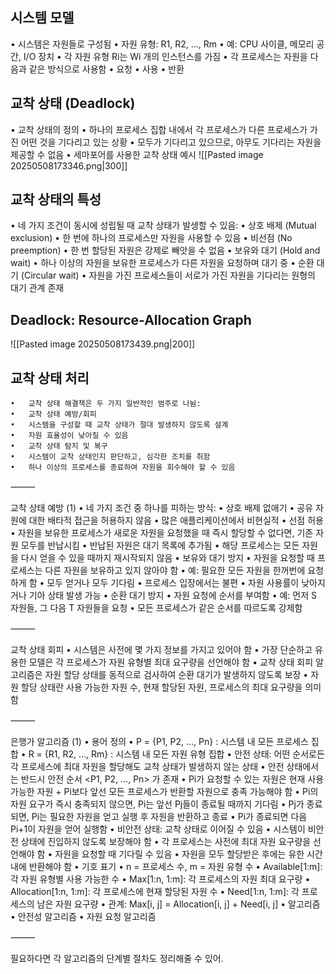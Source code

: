 ## 시스템 모델
•	시스템은 자원들로 구성됨
•	자원 유형: R1, R2, …, Rm
	•	예: CPU 사이클, 메모리 공간, I/O 장치
•	각 자원 유형 Ri는 Wi 개의 인스턴스를 가짐
•	각 프로세스는 자원을 다음과 같은 방식으로 사용함
	•	요청
	•	사용
	•	반환
## 교착 상태 (Deadlock)
•	교착 상태의 정의
	•	하나의 프로세스 집합 내에서 각 프로세스가 다른 프로세스가 가진 어떤 것을 기다리고 있는 상황
	•	모두가 기다리고 있으므로, 아무도 기다리는 자원을 제공할 수 없음
•	세마포어를 사용한 교착 상태 예시
![[Pasted image 20250508173346.png|300]]
## 교착 상태의 특성
•	네 가지 조건이 동시에 성립될 때 교착 상태가 발생할 수 있음:
	•	상호 배제 (Mutual exclusion)
		•	한 번에 하나의 프로세스만 자원을 사용할 수 있음
	•	비선점 (No preemption)
		•	한 번 할당된 자원은 강제로 빼앗을 수 없음
	•	보유와 대기 (Hold and wait)
		•	하나 이상의 자원을 보유한 프로세스가 다른 자원을 요청하며 대기 중
	•	순환 대기 (Circular wait)
		•	자원을 가진 프로세스들이 서로가 가진 자원을 기다리는 원형의 대기 관계 존재
## Deadlock: Resource-Allocation Graph
![[Pasted image 20250508173439.png|200]]
## 교착 상태 처리
	•	교착 상태 해결책은 두 가지 일반적인 범주로 나뉨:
	•	교착 상태 예방/회피
	•	시스템을 구성할 때 교착 상태가 절대 발생하지 않도록 설계
	•	자원 효율성이 낮아질 수 있음
	•	교착 상태 탐지 및 복구
	•	시스템이 교착 상태인지 판단하고, 심각한 조치를 취함
	•	하나 이상의 프로세스를 종료하여 자원을 회수해야 할 수 있음

⸻

교착 상태 예방 (1)
	•	네 가지 조건 중 하나를 피하는 방식:
	•	상호 배제 없애기
	•	공유 자원에 대한 배타적 접근을 허용하지 않음
	•	많은 애플리케이션에서 비현실적
	•	선점 허용
	•	자원을 보유한 프로세스가 새로운 자원을 요청했을 때 즉시 할당할 수 없다면, 기존 자원 모두를 반납시킴
	•	반납된 자원은 대기 목록에 추가됨
	•	해당 프로세스는 모든 자원을 다시 얻을 수 있을 때까지 재시작되지 않음
	•	보유와 대기 방지
	•	자원을 요청할 때 프로세스는 다른 자원을 보유하고 있지 않아야 함
	•	예: 필요한 모든 자원을 한꺼번에 요청하게 함
	•	모두 얻거나 모두 기다림
	•	프로세스 입장에서는 불편
	•	자원 사용률이 낮아지거나 기아 상태 발생 가능
	•	순환 대기 방지
	•	자원 요청에 순서를 부여함
	•	예: 먼저 S 자원들, 그 다음 T 자원들을 요청
	•	모든 프로세스가 같은 순서를 따르도록 강제함

⸻

교착 상태 회피
	•	시스템은 사전에 몇 가지 정보를 가지고 있어야 함
	•	가장 단순하고 유용한 모델은 각 프로세스가 자원 유형별 최대 요구량을 선언해야 함
	•	교착 상태 회피 알고리즘은 자원 할당 상태를 동적으로 검사하여 순환 대기가 발생하지 않도록 보장
	•	자원 할당 상태란 사용 가능한 자원 수, 현재 할당된 자원, 프로세스의 최대 요구량을 의미함

⸻

은행가 알고리즘 (1)
	•	용어 정의
	•	P = {P1, P2, …, Pn} : 시스템 내 모든 프로세스 집합
	•	R = {R1, R2, …, Rm} : 시스템 내 모든 자원 유형 집합
	•	안전 상태: 어떤 순서로든 각 프로세스에 최대 자원을 할당해도 교착 상태가 발생하지 않는 상태
	•	안전 상태에서는 반드시 안전 순서 <P1, P2, …, Pn> 가 존재
	•	Pi가 요청할 수 있는 자원은 현재 사용 가능한 자원 + Pi보다 앞선 모든 프로세스가 반환할 자원으로 충족 가능해야 함
	•	Pi의 자원 요구가 즉시 충족되지 않으면, Pi는 앞선 Pj들이 종료될 때까지 기다림
	•	Pj가 종료되면, Pi는 필요한 자원을 얻고 실행 후 자원을 반환하고 종료
	•	Pi가 종료되면 다음 Pi+1이 자원을 얻어 실행함
	•	비안전 상태: 교착 상태로 이어질 수 있음
	•	시스템이 비안전 상태에 진입하지 않도록 보장해야 함
	•	각 프로세스는 사전에 최대 자원 요구량을 선언해야 함
	•	자원을 요청할 때 기다릴 수 있음
	•	자원을 모두 할당받은 후에는 유한 시간 내에 반환해야 함
	•	기호 표기
	•	n = 프로세스 수, m = 자원 유형 수
	•	Available[1:m]: 각 자원 유형별 사용 가능한 수
	•	Max[1:n, 1:m]: 각 프로세스의 자원 최대 요구량
	•	Allocation[1:n, 1:m]: 각 프로세스에 현재 할당된 자원 수
	•	Need[1:n, 1:m]: 각 프로세스의 남은 자원 요구량
	•	관계: Max[i, j] = Allocation[i, j] + Need[i, j]
	•	알고리즘
	•	안전성 알고리즘
	•	자원 요청 알고리즘

⸻

필요하다면 각 알고리즘의 단계별 절차도 정리해줄 수 있어.